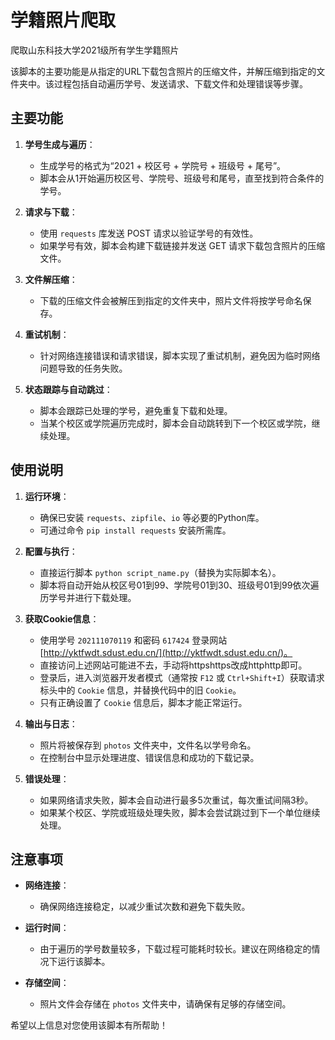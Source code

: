 # 学籍照片爬取
爬取山东科技大学2021级所有学生学籍照片

该脚本的主要功能是从指定的URL下载包含照片的压缩文件，并解压缩到指定的文件夹中。该过程包括自动遍历学号、发送请求、下载文件和处理错误等步骤。

## 主要功能

1. **学号生成与遍历**：
   - 生成学号的格式为“2021 + 校区号 + 学院号 + 班级号 + 尾号”。
   - 脚本会从1开始遍历校区号、学院号、班级号和尾号，直至找到符合条件的学号。

2. **请求与下载**：
   - 使用 `requests` 库发送 POST 请求以验证学号的有效性。
   - 如果学号有效，脚本会构建下载链接并发送 GET 请求下载包含照片的压缩文件。

3. **文件解压缩**：
   - 下载的压缩文件会被解压到指定的文件夹中，照片文件将按学号命名保存。

4. **重试机制**：
   - 针对网络连接错误和请求错误，脚本实现了重试机制，避免因为临时网络问题导致的任务失败。

5. **状态跟踪与自动跳过**：
   - 脚本会跟踪已处理的学号，避免重复下载和处理。
   - 当某个校区或学院遍历完成时，脚本会自动跳转到下一个校区或学院，继续处理。

## 使用说明

1. **运行环境**：
   - 确保已安装 `requests`、`zipfile`、`io` 等必要的Python库。
   - 可通过命令 `pip install requests` 安装所需库。

2. **配置与执行**：
   - 直接运行脚本 `python script_name.py`（替换为实际脚本名）。
   - 脚本将自动开始从校区号01到99、学院号01到30、班级号01到99依次遍历学号并进行下载处理。

3. **获取Cookie信息**：
   - 使用学号 `202111070119` 和密码 `617424` 登录网站 [http://yktfwdt.sdust.edu.cn/](http://yktfwdt.sdust.edu.cn/)。
   - 直接访问上述网站可能进不去，手动将httpshttps改成httphttp即可。
   - 登录后，进入浏览器开发者模式（通常按 `F12` 或 `Ctrl+Shift+I`）获取请求标头中的 `Cookie` 信息，并替换代码中的旧 `Cookie`。
   - 只有正确设置了 `Cookie` 信息后，脚本才能正常运行。

4. **输出与日志**：
   - 照片将被保存到 `photos` 文件夹中，文件名以学号命名。
   - 在控制台中显示处理进度、错误信息和成功的下载记录。

5. **错误处理**：
   - 如果网络请求失败，脚本会自动进行最多5次重试，每次重试间隔3秒。
   - 如果某个校区、学院或班级处理失败，脚本会尝试跳过到下一个单位继续处理。

## 注意事项

- **网络连接**：
  - 确保网络连接稳定，以减少重试次数和避免下载失败。
  
- **运行时间**：
  - 由于遍历的学号数量较多，下载过程可能耗时较长。建议在网络稳定的情况下运行该脚本。

- **存储空间**：
  - 照片文件会存储在 `photos` 文件夹中，请确保有足够的存储空间。

希望以上信息对您使用该脚本有所帮助！
